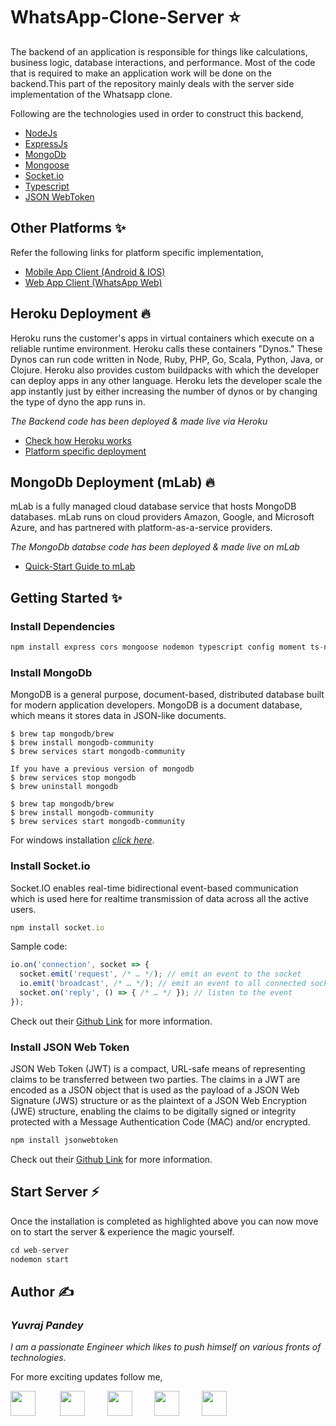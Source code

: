 # WhatsApp-Clone-Server ⭐

The backend of an application is responsible for things like calculations, business logic, database interactions, and performance. Most of the code that is required to make an application work will be done on the backend.This part of the repository mainly deals with the server side implementation of the Whatsapp clone. 

Following are the technologies used in order to construct this backend,
* <a href="https://nodejs.org/">NodeJs</a> 
* <a href="https://expressjs.com/">ExpressJs</a>
* <a href="https://www.mongodb.com/">MongoDb</a>
* <a href="https://mongoosejs.com/">Mongoose</a> 
* <a href="https://socket.io/">Socket.io</a><br> 
* <a href="https://www.typescriptlang.org/">Typescript</a>
* <a href="https://github.com/auth0/node-jsonwebtoken">JSON WebToken</a>

## Other Platforms ✨
Refer the following links for platform specific implementation,
* <a href="https://github.com/yuvraj24/WhatsApp-Clone/tree/master/app-client">Mobile App Client (Android & IOS)</a>
* <a href="https://github.com/yuvraj24/WhatsApp-Clone/edit/master/web-client">Web App Client (WhatsApp Web)</a>

## Heroku Deployment 🔥
Heroku runs the customer's apps in virtual containers which execute on a reliable runtime environment. Heroku calls these containers "Dynos." These Dynos can run code written in Node, Ruby, PHP, Go, Scala, Python, Java, or Clojure. Heroku also provides custom buildpacks with which the developer can deploy apps in any other language. Heroku lets the developer scale the app instantly just by either increasing the number of dynos or by changing the type of dyno the app runs in.

*The Backend code has been deployed & made live via Heroku*

* <a href="https://devcenter.heroku.com/articles/how-heroku-works">Check how Heroku works</a>
* <a href="https://devcenter.heroku.com/categories/deployment">Platform specific deployment</a>

## MongoDb Deployment (mLab) 🔥
mLab is a fully managed cloud database service that hosts MongoDB databases. mLab runs on cloud providers Amazon, Google, and Microsoft Azure, and has partnered with platform-as-a-service providers.

*The MongoDb databse code has been deployed & made live on mLab*

* <a href="https://docs.mlab.com/">Quick-Start Guide to mLab</a> 

## Getting Started ✨

### Install Dependencies
```js
npm install express cors mongoose nodemon typescript config moment ts-node
```

### Install MongoDb
MongoDB is a general purpose, document-based, distributed database built for modern application developers. MongoDB is a document database, which means it stores data in JSON-like documents.
```
$ brew tap mongodb/brew
$ brew install mongodb-community
$ brew services start mongodb-community

If you have a previous version of mongodb
$ brew services stop mongodb
$ brew uninstall mongodb

$ brew tap mongodb/brew
$ brew install mongodb-community
$ brew services start mongodb-community
```
For windows installation *<a href="https://docs.mongodb.com/manual/administration/install-community/" target="_blank">click here</a>*.


### Install Socket.io
Socket.IO enables real-time bidirectional event-based communication which is used here for realtime transmission of data across all the active users.
```js
npm install socket.io
```

Sample code:
```js
io.on('connection', socket => {
  socket.emit('request', /* … */); // emit an event to the socket
  io.emit('broadcast', /* … */); // emit an event to all connected sockets
  socket.on('reply', () => { /* … */ }); // listen to the event
});
```

Check out their <a href="https://github.com/socketio/socket.io">Github Link</a> for more information.

### Install JSON Web Token

JSON Web Token (JWT) is a compact, URL-safe means of representing claims to be transferred between two parties.  The claims in a JWT are encoded as a JSON object that is used as the payload of a JSON Web Signature (JWS) structure or as the plaintext of a JSON Web Encryption (JWE) structure, enabling the claims to be digitally signed or integrity protected with a Message Authentication Code (MAC) and/or encrypted.
```js
npm install jsonwebtoken
```
Check out their <a href="https://github.com/auth0/node-jsonwebtoken">Github Link</a> for more information.

## Start Server ⚡
Once the installation is completed as highlighted above you can now move on to start the server & experience the magic yourself.
```js
cd web-server
nodemon start
```

## Author  ✍️
### *Yuvraj Pandey*
*I am a passionate Engineer which likes to push himself on various fronts of technologies.*  

For more exciting updates follow me,

<a href="https://twitter.com/yuvrajpy24" target="_blank"><img src="https://github.com/yuvraj24/LiveSmashBar/blob/master/images/twitter.png" width="40" height="40"></a> &nbsp;&nbsp;&nbsp;&nbsp;&nbsp;&nbsp;&nbsp;&nbsp;&nbsp;<a href="https://www.linkedin.com/in/yuvraj24" target="_blank"><img src="https://github.com/yuvraj24/LiveSmashBar/blob/master/images/linkedin.png" width="40" height="40"></a>&nbsp;&nbsp;&nbsp;&nbsp;&nbsp;&nbsp;&nbsp;&nbsp;&nbsp;<a href="https://github.com/yuvraj24" target="_blank"><img src="https://github.com/yuvraj24/LiveSmashBar/blob/master/images/github.png" height="40"></a>&nbsp;&nbsp;&nbsp;&nbsp;&nbsp;&nbsp;&nbsp;&nbsp;&nbsp;<a href="https://medium.com/@yuvrajpandey24" target="_blank"><img src="https://github.com/yuvraj24/LiveSmashBar/blob/master/images/medium.png" width="40" height="40"></a>&nbsp;&nbsp;&nbsp;&nbsp;&nbsp;&nbsp;&nbsp;&nbsp;&nbsp;<a href="https://play.google.com/store/apps/developer?id=Yuvraj+Pandey"><img src="https://github.com/yuvraj24/LiveSmashBar/blob/master/images/playstore.png" width="40" height="40"></a>
